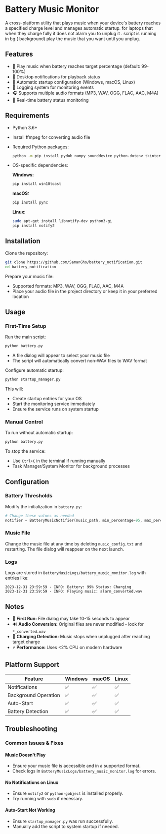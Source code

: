 # Battery Music Monitor

A cross-platform utility that plays music when your device's battery reaches a specified charge level and manages automatic startup.
for  laptops that when they charge fully it does not alarm you to unplug it .
 script  is running in bg ( background) play the music that you want until you unplug.
 
## Features

- 🎵 Play music when battery reaches target percentage (default: 99-100%)
- 🔔 Desktop notifications for playback status
- 🔄 Automatic startup configuration (Windows, macOS, Linux)
- 📝 Logging system for monitoring events
- 🎧 Supports multiple audio formats (MP3, WAV, OGG, FLAC, AAC, M4A)
- 🔋 Real-time battery status monitoring

## Requirements

- Python 3.6+
- Install ffmpeg for  converting audio file
- Required Python packages:
  ```bash
  python -m pip install pydub numpy sounddevice python-dotenv tkinter soundfile
  ```
- OS-specific dependencies:

  **Windows:**
  ```bash
  pip install win10toast
  ```

  **macOS:**
  ```bash
  pip install pync
  ```

  **Linux:**
  ```bash
  sudo apt-get install libnotify-dev python3-gi
  pip install notify2
  ```

## Installation

Clone the repository:
```bash
git clone https://github.com/SamanGho/battery_notification.git
cd battery_notification
```

Prepare your music file:
- Supported formats: MP3, WAV, OGG, FLAC, AAC, M4A
- Place your audio file in the project directory or keep it in your preferred location

## Usage

### First-Time Setup
Run the main script:
```bash
python battery.py
```
- A file dialog will appear to select your music file
- The script will automatically convert non-WAV files to WAV format

Configure automatic startup:
```bash
python startup_manager.py
```
This will:
- Create startup entries for your OS
- Start the monitoring service immediately
- Ensure the service runs on system startup

### Manual Control
To run without automatic startup:
```bash
python battery.py
```

To stop the service:
- Use `Ctrl+C` in the terminal if running manually
- Task Manager/System Monitor for background processes

## Configuration

### Battery Thresholds
Modify the initialization in `battery.py`:
```python
# Change these values as needed
notifier = BatteryMusicNotifier(music_path, min_percentage=95, max_percentage=100)
```

### Music File
Change the music file at any time by deleting `music_config.txt` and restarting.
The file dialog will reappear on the next launch.

### Logs
Logs are stored in `BatteryMusicLogs/battery_music_monitor.log` with entries like:
```
2023-12-31 23:59:59 - INFO: Battery: 99% Status: Charging
2023-12-31 23:59:59 - INFO: Playing music: alarm_converted.wav
```

## Notes

- 🚨 **First Run:** File dialog may take 10-15 seconds to appear
- 🔊 **Audio Conversion:** Original files are never modified - look for `*_converted.wav`
- 🔋 **Charging Detection:** Music stops when unplugged after reaching target charge
- ⚡ **Performance:** Uses <2% CPU on modern hardware

## Platform Support

| Feature             | Windows | macOS | Linux |
|---------------------|---------|-------|-------|
| Notifications      | ✅       | ✅     | ✅     |
| Background Operation | ✅       | ✅     | ✅     |
| Auto-Start        | ✅       | ✅     | ✅     |
| Battery Detection | ✅       | ✅     | ✅     |

## Troubleshooting

### Common Issues & Fixes

#### Music Doesn't Play
- Ensure your music file is accessible and in a supported format.
- Check logs in `BatteryMusicLogs/battery_music_monitor.log` for errors.

#### No Notifications on Linux
- Ensure `notify2` or `python-gobject` is installed properly.
- Try running with `sudo` if necessary.

#### Auto-Start Not Working
- Ensure `startup_manager.py` was run successfully.
- Manually add the script to system startup if needed.

